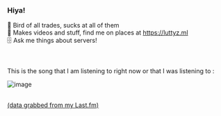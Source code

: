 ### Hiya!
🧶 Bird of all trades, sucks at all of them
<br> 🔗 Makes videos and stuff, find me on places at https://luttyz.ml
<br> 🗄 Ask me things about servers!

<br> 
<br> 
This is the song that I am listening to right now or that I was listening to :

![image](https://bandwidth.gaybird.ml/wa.png?a)

<br> <a href="https://last.fm/Luttyz">(data grabbed from my Last.fm)</a>
